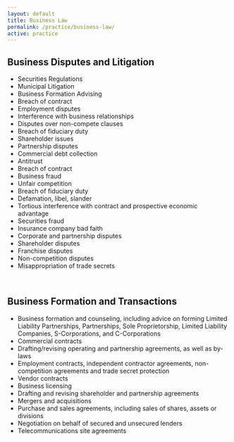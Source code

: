 ```yaml
---
layout: default
title: Business Law
permalink: /practice/business-law/
active: practice
---
```


## Business Disputes and Litigation
* Securities Regulations
* Municipal Litigation
* Business Formation Advising
* Breach of contract
* Employment disputes
* Interference with business relationships
* Disputes over non-compete clauses
* Breach of fiduciary duty
* Shareholder issues
* Partnership disputes
* Commercial debt collection
* Antitrust
* Breach of contract
* Business fraud
* Unfair competition
* Breach of fiduciary duty
* Defamation, libel, slander
* Tortious interference with contract and prospective economic advantage
* Securities fraud
* Insurance company bad faith
* Corporate and partnership disputes
* Shareholder disputes
* Franchise disputes
* Non-competition disputes
* Misappropriation of trade secrets

<br> 
  
## Business Formation and Transactions
* Business formation and counseling, including advice on forming Limited Liability Partnerships, Partnerships, Sole Proprietorship, Limited Liability Companies, S-Corporations, and C-Corporations
* Commercial contracts
* Drafting/revising operating and partnership agreements, as well as by-laws
* Employment contracts, independent contractor agreements, non-competition agreements and trade secret protection
* Vendor contracts
* Business licensing
* Drafting and revising shareholder and partnership agreements
* Mergers and acquisitions
* Purchase and sales agreements, including sales of shares, assets or divisions
* Negotiation on behalf of secured and unsecured lenders
* Telecommunications site agreements